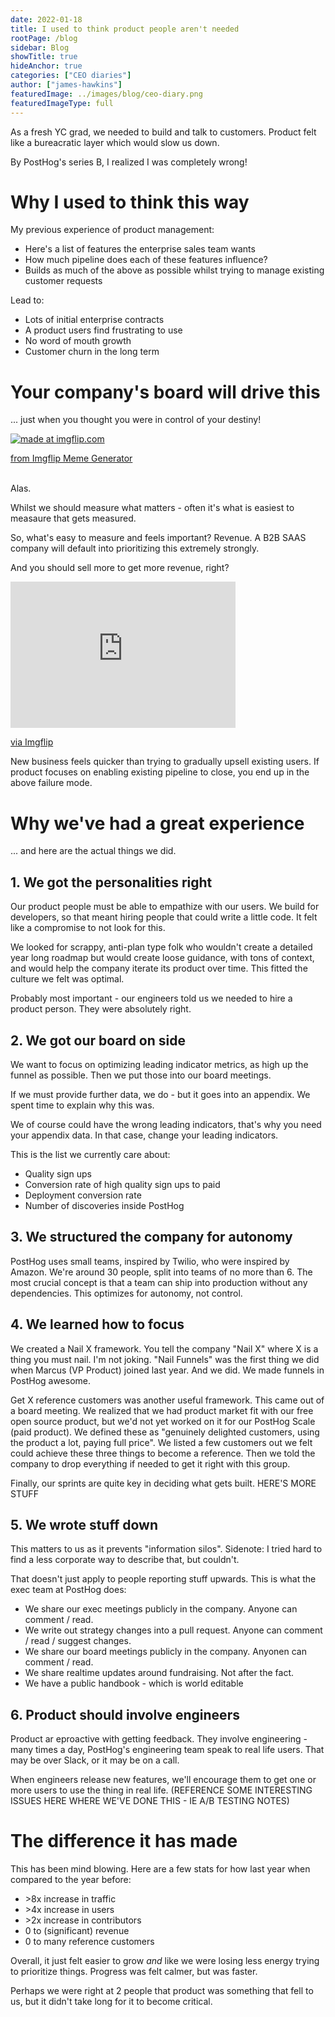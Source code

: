 ```yaml
---
date: 2022-01-18
title: I used to think product people aren't needed
rootPage: /blog
sidebar: Blog
showTitle: true
hideAnchor: true
categories: ["CEO diaries"]
author: ["james-hawkins"]
featuredImage: ../images/blog/ceo-diary.png
featuredImageType: full
---
```


As a fresh YC grad, we needed to build and talk to customers. Product felt like a bureacratic layer which would slow us down.

By PostHog's series B, I realized I was completely wrong!

# Why I used to think this way

My previous experience of product management:

* Here's a list of features the enterprise sales team wants
* How much pipeline does each of these features influence?
* Builds as much of the above as possible whilst trying to manage existing customer requests

Lead to:

* Lots of initial enterprise contracts
* A product users find frustrating to use
* No word of mouth growth
* Customer churn in the long term

# Your company's board will drive this

... just when you thought you were in control of your destiny!

<a href="https://imgflip.com/i/61pr1n"><img src="https://i.imgflip.com/61pr1n.jpg" title="made at imgflip.com"/></a><div><a href="https://imgflip.com/memegenerator">from Imgflip Meme Generator</a></div><br />

Alas.

Whilst we should measure what matters - often it's what is easiest to measaure that gets measured.

So, what's easy to measure and feels important? Revenue. A B2B SAAS company will default into prioritizing this extremely strongly.

And you should sell more to get more revenue, right?

<div style="width:360px;max-width:100%;"><div style="height:0;padding-bottom:65%;position:relative;"><iframe width="360" height="234" style="position:absolute;top:0;left:0;width:100%;height:100%;" frameBorder="0" src="https://imgflip.com/embed/61rx1x"></iframe></div><p><a href="https://imgflip.com/gif/61rx1x">via Imgflip</a></p></div>

New business feels quicker than trying to gradually upsell existing users. If product focuses on enabling existing pipeline to close, you end up in the above failure mode.

# Why we've had a great experience

... and here are the actual things we did.

## 1. We got the personalities right

Our product people must be able to empathize with our users. We build for developers, so that meant hiring people that could write a little code. It felt like a compromise to not look for this.

We looked for scrappy, anti-plan type folk who wouldn't create a detailed year long roadmap but would create loose guidance, with tons of context, and would help the company iterate its product over time. This fitted the culture we felt was optimal.

Probably most important - our engineers told us we needed to hire a product person. They were absolutely right.

## 2. We got our board on side

We want to focus on optimizing leading indicator metrics, as high up the funnel as possible. Then we put those into our board meetings.

If we must provide further data, we do - but it goes into an appendix. We spent time to explain why this was.

We of course could have the wrong leading indicators, that's why you need your appendix data. In that case, change your leading indicators.

This is the list we currently care about:

* Quality sign ups
* Conversion rate of high quality sign ups to paid
* Deployment conversion rate
* Number of discoveries inside PostHog

## 3. We structured the company for autonomy

PostHog uses small teams, inspired by Twilio, who were inspired by Amazon. We're around 30 people, split into teams of no more than 6. The most crucial concept is that a team can ship into production without any dependencies. This optimizes for autonomy, not control.

## 4. We learned how to focus

We created a Nail X framework. You tell the company "Nail X" where X is a thing you must nail. I'm not joking. "Nail Funnels" was the first thing we did when Marcus (VP Product) joined last year. And we did. We made funnels in PostHog awesome.

Get X reference customers was another useful framework. This came out of a board meeting. We realized that we had product market fit with our free open source product, but we'd not yet worked on it for our PostHog Scale (paid product). We defined these as "genuinely delighted customers, using the product a lot, paying full price". We listed a few customers out we felt could achieve these three things to become a reference. Then we told the company to drop everything if needed to get it right with this group.

Finally, our sprints are quite key in deciding what gets built. HERE'S MORE STUFF

## 5. We wrote stuff down

This matters to us as it prevents "information silos". Sidenote: I tried hard to find a less corporate way to describe that, but couldn't.

That doesn't just apply to people reporting stuff upwards. This is what the exec team at PostHog does:

* We share our exec meetings publicly in the company. Anyone can comment / read.
* We write out strategy changes into a pull request. Anyone can comment / read / suggest changes.
* We share our board meetings publicly in the company. Anyonen can comment / read.
* We share realtime updates around fundraising. Not after the fact.
* We have a public handbook - which is world editable

## 6. Product should involve engineers

Product ar eproactive with getting feedback. They involve engineering - many times a day, PostHog's engineering team speak to real life users. That may be over Slack, or it may be on a call.

When engineers release new features, we'll encourage them to get one or more users to use the thing in real life. (REFERENCE SOME INTERESTING ISSUES HERE WHERE WE'VE DONE THIS - IE A/B TESTING NOTES)

# The difference it has made

This has been mind blowing. Here are a few stats for how last year when compared to the year before:

* \>8x increase in traffic
* \>4x increase in users
* \>2x increase in contributors
* 0 to (significant) revenue
* 0 to many reference customers 

Overall, it just felt easier to grow _and_ like we were losing less energy trying to prioritize things. Progress was felt calmer, but was faster.

Perhaps we were right at 2 people that product was something that fell to us, but it didn't take long for it to become critical.